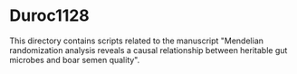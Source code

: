 # Duroc1128
This directory contains scripts related to the manuscript "Mendelian randomization analysis reveals a causal relationship between heritable gut microbes and boar semen quality".
